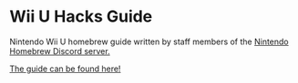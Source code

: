 # Wii U Hacks Guide

Nintendo Wii U homebrew guide written by staff members of the [Nintendo Homebrew Discord server.](https://discord.gg/C29hYvh)

[The guide can be found here!](https://wiiu.hacks.guide/)

